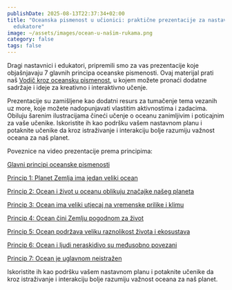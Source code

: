 ```yaml
---
publishDate: 2025-08-13T22:37:34+02:00
title: "Oceanska pismenost u učionici: praktične prezentacije za nastavnike i
  edukatore"
image: ~/assets/images/ocean-u-našim-rukama.png
category: false
tags: false
---
```

Dragi nastavnici i edukatori, pripremili smo za vas prezentacije koje objašnjavaju 7 glavnih principa oceanske pismenosti. Ovaj materijal prati naš [Vodič kroz oceansku pismenost](https://futuresea.eu/od-sad-mozete-preuzeti-nas-vodic-ovdje/), u kojem možete pronaći dodatne sadržaje i ideje za kreativno i interaktivno učenje.

Prezentacije su zamišljene kao dodatni resurs za tumačenje tema vezanih uz more, koje možete nadopunjavati vlastitim aktivnostima i zadacima. Obiluju šarenim ilustracijama čineći učenje o oceanu zanimljivim i poticajnim za vaše učenike. Iskoristite ih kao podršku vašem nastavnom planu i potaknite učenike da kroz istraživanje i interakciju bolje razumiju važnost oceana za naš planet.

Poveznice na video prezentacije prema principima:

[Glavni principi oceanske pismenosti](https://drive.google.com/file/d/13xhWFA44EJvTA26BDvBid1y694LutHvT/view?usp=sharing)

[Princip 1: Planet Zemlja ima jedan veliki ocean](https://drive.google.com/file/d/102k6cbJIWhigxwQ-AfCH19_JHcBxv9yw/view?usp=drive_link)

[Princip 2: Ocean i život u oceanu oblikuju značajke našeg planeta](https://drive.google.com/file/d/19Am1DHYdEi_9cPHvQDbBEQt13kcQl165/view?usp=sharing)

[Princip 3: Ocean ima veliki utjecaj na vremenske prilike i klimu](https://drive.google.com/file/d/1rLftBHDz-dQcsPb3faHnXQ1bbS6bUpQe/view?usp=drive_link)

[Princip 4: Ocean čini Zemlju pogodnom za život](https://drive.google.com/file/d/1jgyPCgR1LXb83v0NRYNkQL2ROw4bJu_j/view?usp=sharing)

[Princip 5: Ocean podržava veliku raznolikost života i ekosustava](https://drive.google.com/file/d/1URanmxIfhCF6GHWKmIm4YfISzFvQNfzC/view?usp=sharing)

[Princip 6: Ocean i ljudi neraskidivo su međusobno povezani](https://drive.google.com/file/d/12e9NDJwt0WiILyuA1H3-9mZfY14XzpTp/view?usp=sharing)

[Princip 7: Ocean je uglavnom neistražen](https://drive.google.com/file/d/1yPM02b-X_RUOi_xKSxGHQ5PAJtZNXnCp/view?usp=sharing)

Iskoristite ih kao podršku vašem nastavnom planu i potaknite učenike da kroz istraživanje i interakciju bolje razumiju važnost oceana za naš planet.